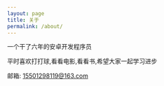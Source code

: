 ```yaml
---
layout: page
title: 关于
permalink: /about/
---
```

  一个干了六年的安卓开发程序员

  平时喜欢打打球,看看电影,看看书,希望大家一起学习进步
  
  邮箱: 15501298119@163.com



